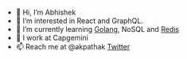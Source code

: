 - 👋 Hi, I’m Abhishek
- 👀 I’m interested in React and GraphQL.
- 🌱 I’m currently learning [Golang](https://golang.org/), NoSQL and [Redis](https://redis.io/)
- 💼 I work at Capgemini
- 📫 Reach me at @akpathak [Twitter](https://twitter.com/akpathak)

<!---
akpx/akpx is a ✨ special ✨ repository because its `README.md` (this file) appears on your GitHub profile.
You can click the Preview link to take a look at your changes.
--->
